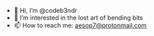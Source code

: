 - 👋 Hi, I’m @codeb3ndr
- 👀 I’m interested in the lost art of bending bits  
- 📫 How to reach me: aesop7@protonmail.com

<!---
codeb3ndr/codeb3ndr is a ✨ special ✨ repository because its `README.md` (this file) appears on your GitHub profile.
You can click the Preview link to take a look at your changes.
--->
